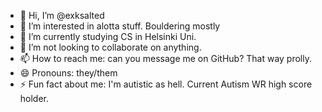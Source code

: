 - 👋 Hi, I’m @exksalted
- 👀 I’m interested in alotta stuff. Bouldering mostly
- 🌱 I’m currently studying CS in Helsinki Uni.
- 💞️ I’m not looking to collaborate on anything.
- 📫 How to reach me: can you message me on GitHub? That way prolly.
- 😄 Pronouns: they/them
- ⚡ Fun fact about me: I'm autistic as hell. Current Autism WR high score holder.

<!---
exksalted/exksalted is a ✨ special ✨ repository because its `README.md` (this file) appears on your GitHub profile.
You can click the Preview link to take a look at your changes.
--->
